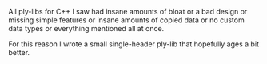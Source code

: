 All ply-libs for C++ I saw had insane amounts of bloat or a bad design or missing simple features or insane amounts of copied data or no custom data types or everything mentioned all at once.

For this reason I wrote a small single-header ply-lib that hopefully ages a bit better.
